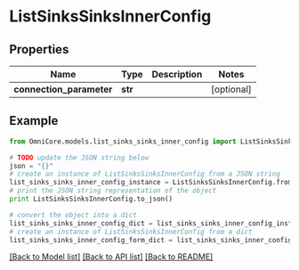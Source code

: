 # ListSinksSinksInnerConfig


## Properties
Name | Type | Description | Notes
------------ | ------------- | ------------- | -------------
**connection_parameter** | **str** |  | [optional] 

## Example

```python
from OmniCore.models.list_sinks_sinks_inner_config import ListSinksSinksInnerConfig

# TODO update the JSON string below
json = "{}"
# create an instance of ListSinksSinksInnerConfig from a JSON string
list_sinks_sinks_inner_config_instance = ListSinksSinksInnerConfig.from_json(json)
# print the JSON string representation of the object
print ListSinksSinksInnerConfig.to_json()

# convert the object into a dict
list_sinks_sinks_inner_config_dict = list_sinks_sinks_inner_config_instance.to_dict()
# create an instance of ListSinksSinksInnerConfig from a dict
list_sinks_sinks_inner_config_form_dict = list_sinks_sinks_inner_config.from_dict(list_sinks_sinks_inner_config_dict)
```
[[Back to Model list]](../README.md#documentation-for-models) [[Back to API list]](../README.md#documentation-for-api-endpoints) [[Back to README]](../README.md)


